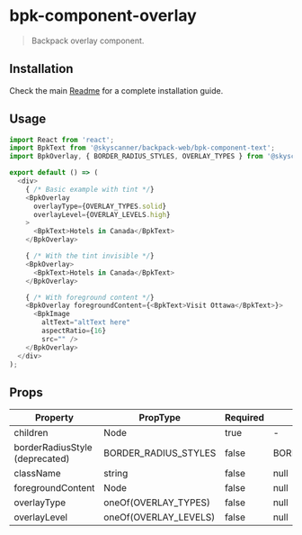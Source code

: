 # bpk-component-overlay

> Backpack overlay component.

## Installation

Check the main [Readme](https://github.com/skyscanner/backpack#usage) for a complete installation guide.

## Usage

```js
import React from 'react';
import BpkText from '@skyscanner/backpack-web/bpk-component-text';
import BpkOverlay, { BORDER_RADIUS_STYLES, OVERLAY_TYPES } from '@skyscanner/backpack-web/bpk-component-overlay';

export default () => (
  <div>
    { /* Basic example with tint */}
    <BpkOverlay 
      overlayType={OVERLAY_TYPES.solid} 
      overlayLevel={OVERLAY_LEVELS.high}
    >
      <BpkText>Hotels in Canada</BpkText>
    </BpkOverlay>

    { /* With the tint invisible */}
    <BpkOverlay>
      <BpkText>Hotels in Canada</BpkText>
    </BpkOverlay>

    { /* With foreground content */}
    <BpkOverlay foregroundContent={<BpkText>Visit Ottawa</BpkText>}>
      <BpkImage
        altText="altText here"
        aspectRatio={16}
        src="" />
    </BpkOverlay>
  </div>
);
```

## Props

| Property  | PropType | Required | Default Value |
| --------- | -------- | -------- | ------------- |
| children | Node | true | - |
| borderRadiusStyle (deprecated) | BORDER_RADIUS_STYLES | false | BORDER_RADIUS_STYLES.none |
| className | string | false | null |
| foregroundContent | Node | false | null |
| overlayType | oneOf(OVERLAY_TYPES) | false | null |
| overlayLevel | oneOf(OVERLAY_LEVELS) | false | null |
